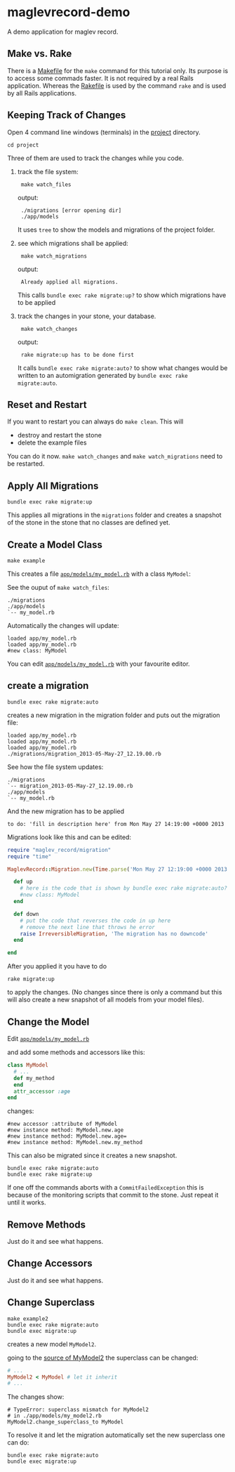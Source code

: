 maglevrecord-demo
=================

A demo application for maglev record.

Make vs. Rake
-------------

There is a [Makefile](project/Makefile) for the `make` command for this tutorial only.
Its purpose is to access some commads faster. 
It is not required by a real Rails application. 
Whereas the [Rakefile](project/Rakefile) is used by the command `rake` and is used by all Rails applications.

Keeping Track of Changes
------------------------

Open 4 command line windows (terminals) in the [project](project) directory.

    cd project
    
Three of them are used to track the changes while you code.

1. track the file system:
    
        make watch_files
        
    output:
    
        ./migrations [error opening dir]
        ./app/models
    
    It uses `tree` to show the models and migrations of the project folder.
    
2. see which migrations shall be applied:

        make watch_migrations
       
    output:
    
        Already applied all migrations.
        
    This calls `bundle exec rake migrate:up?` to show which migrations have to be applied

3. track the changes in your stone, your database.

        make watch_changes
        
    output:
    
        rake migrate:up has to be done first
        
    It calls `bundle exec rake migrate:auto?` to show what changes would be written to an automigration generated by `bundle exec rake migrate:auto`.


Reset and Restart
-----------------

If you want to restart you can always do `make clean`. This will

- destroy and restart the stone
- delete the example files

You can do it now. `make watch_changes` and `make watch_migrations` need to be restarted.

Apply All Migrations
--------------------

    bundle exec rake migrate:up
    
This applies all migrations in the `migrations` folder and creates a snapshot of the stone in the stone that no classes are defined yet.

Create a Model Class
--------------------

    make example

This creates a file [`app/models/my_model.rb`](project/.example_model.rb) with a class `MyModel`:

See the ouput of `make watch_files`:

    ./migrations
    ./app/models
    `-- my_model.rb

Automatically the changes will update:

    loaded app/my_model.rb
    loaded app/my_model.rb
    #new class: MyModel
    
You can edit [`app/models/my_model.rb`](project/.example_model.rb) with your favourite editor.


create a migration
------------------

    bundle exec rake migrate:auto

creates a new migration in the migration folder and puts out the migration file:

    loaded app/my_model.rb
    loaded app/my_model.rb
    loaded app/my_model.rb
    ./migrations/migration_2013-05-May-27_12.19.00.rb

See how the file system updates:

    ./migrations
    `-- migration_2013-05-May-27_12.19.00.rb
    ./app/models
    `-- my_model.rb

And the new migration has to be applied

    to do: 'fill in description here' from Mon May 27 14:19:00 +0000 2013

Migrations look like this and can be edited:

```ruby
require "maglev_record/migration"
require "time"

MaglevRecord::Migration.new(Time.parse('Mon May 27 12:19:00 +0000 2013'), 'fill in description here') do

  def up
    # here is the code that is shown by bundle exec rake migrate:auto?
    #new class: MyModel
  end

  def down
    # put the code that reverses the code in up here 
    # remove the next line that throws he error 
    raise IrreversibleMigration, 'The migration has no downcode'
  end

end
```

After you applied it you have to do

    rake migrate:up
   
to apply the changes. (No changes since there is only a command but this will also create a new snapshot of all models from your model files).


Change the Model
----------------

Edit [`app/models/my_model.rb`](project/.example_model.rb)

and add some methods and accessors like this:

```ruby
class MyModel
  # ...
  def my_method
  end
  attr_accessor :age
end
```

changes:

    #new accessor :attribute of MyModel
    #new instance method: MyModel.new.age
    #new instance method: MyModel.new.age=
    #new instance method: MyModel.new.my_method

This can also be migrated since it creates a new snapshot.

    bundle exec rake migrate:auto
    bundle exec rake migrate:up
    
If one off the commands aborts with a `CommitFailedException` this is because of the monitoring scripts that commit to the stone.
Just repeat it until it works.

Remove Methods
--------------

Just do it and see what happens.

Change Accessors
----------------

Just do it and see what happens.

Change Superclass
-----------------

    make example2
    bundle exec rake migrate:auto
    bundle exec migrate:up
    
creates a new model `MyModel2`.

going to the [source of MyModel2](project/.example_model2.rb) the superclass can be changed:

```ruby
# ...
MyModel2 < MyModel # let it inherit
# ...
```

The changes show:
    
    # TypeError: superclass mismatch for MyModel2
    # in ./app/models/my_model2.rb
    MyModel2.change_superclass_to MyModel

To resolve it and let the migration automatically set the new superclass one can do:

    bundle exec rake migrate:auto
    bundle exec migrate:up
    
